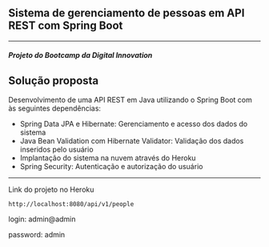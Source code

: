 <h2>Sistema de gerenciamento de pessoas em API REST com Spring Boot</h2>

***

<h5>Projeto do Bootcamp da Digital Innovation</h6>

## Solução proposta

Desenvolvimento de uma API REST em Java utilizando o Spring Boot com às seguintes dependências:
- Spring Data JPA e Hibernate: Gerenciamento e acesso dos dados do sistema
- Java Bean Validation com Hibernate Validator: Validação dos dados inseridos pelo usuário
- Implantação do sistema na nuvem através do Heroku
- Spring Security: Autenticação e autorização do usuário

***

Link do projeto no Heroku

```
http://localhost:8080/api/v1/people
```
login: admin@admin

password: admin

